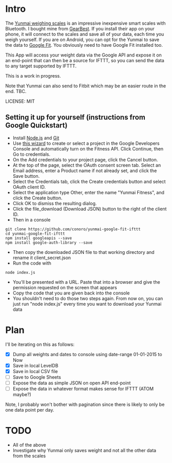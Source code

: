 # Intro
The [Yunmai weighing scales](http://www.iyunmai.com/us/light/) is an impressive inexpensive smart scales with Bluetooth. I bought mine from [GearBest](http://www.gearbest.com/monitoring-testing/pp_332025.html). If you install their app on your phone, it will connect to the scales and save all of your data, each time you weigh yourself. If you are on Android, you can opt for the Yunmai to save the data to [Google Fit](https://fit.google.com/fit/). You obviously need to have Google Fit installed too.

This App will access your weight data via the Google API and expose it on an end-point that can then be a source for IFTTT, so you can send the data to any target supported by IFTTT.

This is a work in progress.

Note that Yunmai can also send to Fitbit which may be an easier route in the end. TBC.

LICENSE: MIT

## Setting it up for yourself (instructions from Google Quickstart)
* Install [Node.js](https://nodejs.org/en/) and [Git](https://git-scm.com/)
* Use [this wizard](https://console.developers.google.com/start/api?id=fitness) to create or select a project in the Google Developers Console and automatically turn on the Fitness API. Click Continue, then Go to credentials.
* On the Add credentials to your project page, click the Cancel button.
* At the top of the page, select the OAuth consent screen tab. Select an Email address, enter a Product name if not already set, and click the Save button.
* Select the Credentials tab, click the Create credentials button and select OAuth client ID.
* Select the application type Other, enter the name "Yunmai Fitness", and click the Create button.
* Click OK to dismiss the resulting dialog.
* Click the file_download (Download JSON) button to the right of the client ID.
* Then in a console

```
git clone https://github.com/conoro/yunmai-google-fit-ifttt
cd yunmai-google-fit-ifttt
npm install googleapis --save
npm install google-auth-library --save
```
* Then copy the downloaded JSON file to that working directory and rename it client_secret.json
* Run the code with

```
node index.js
```

* You'll be presented with a URL. Paste that into a browser and give the permission requested on the screen that appears
* Copy the code that you are given back into the console
* You shouldn't need to do those two steps again. From now on, you can just run "node index.js" every time you want to download your Yunmai data

# Plan
 I'll be iterating on this as follows:

 - [x] Dump all weights and dates to console using date-range 01-01-2015 to Now
 - [x] Save in local LevelDB
 - [x] Save in local CSV file
 - [ ] Save to Google Sheets
 - [ ] Expose the data as simple JSON on open API end-point
 - [ ] Expose the data in whatever format makes sense for IFTTT (ATOM maybe?)

 Note, I probably won't bother with pagination since there is likely to only be one data point per day.

# TODO
* All of the above
* Investigate why Yunmai only saves weight and not all the other data from the scales
